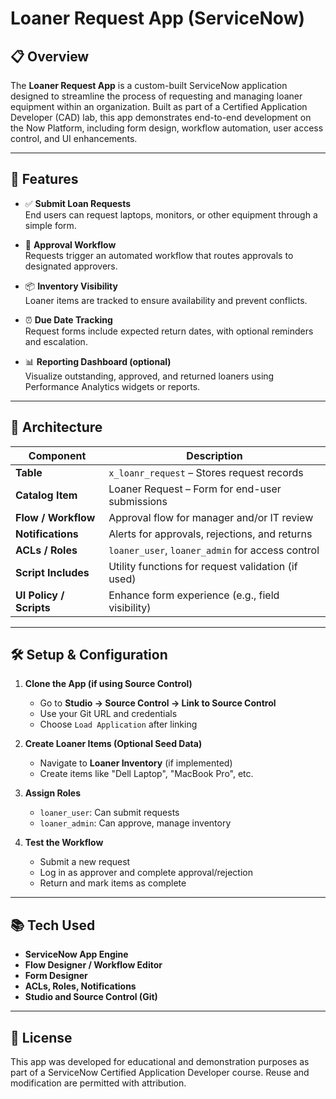 # Loaner Request App (ServiceNow)

## 📋 Overview

The **Loaner Request App** is a custom-built ServiceNow application designed to streamline the process of requesting and managing loaner equipment within an organization. Built as part of a Certified Application Developer (CAD) lab, this app demonstrates end-to-end development on the Now Platform, including form design, workflow automation, user access control, and UI enhancements.

---

## 🚀 Features

- ✅ **Submit Loan Requests**  
  End users can request laptops, monitors, or other equipment through a simple form.

- 🔄 **Approval Workflow**  
  Requests trigger an automated workflow that routes approvals to designated approvers.

- 📦 **Inventory Visibility**  
  Loaner items are tracked to ensure availability and prevent conflicts.

- ⏰ **Due Date Tracking**  
  Request forms include expected return dates, with optional reminders and escalation.

- 📊 **Reporting Dashboard (optional)**  
  Visualize outstanding, approved, and returned loaners using Performance Analytics widgets or reports.

---

## 🧱 Architecture

| Component             | Description                                        |
|-----------------------|----------------------------------------------------|
| **Table**             | `x_loanr_request` – Stores request records         |
| **Catalog Item**      | Loaner Request – Form for end-user submissions     |
| **Flow / Workflow**   | Approval flow for manager and/or IT review         |
| **Notifications**     | Alerts for approvals, rejections, and returns      |
| **ACLs / Roles**      | `loaner_user`, `loaner_admin` for access control   |
| **Script Includes**   | Utility functions for request validation (if used) |
| **UI Policy / Scripts** | Enhance form experience (e.g., field visibility)  |

---

## 🛠️ Setup & Configuration

1. **Clone the App (if using Source Control)**  
   - Go to **Studio → Source Control → Link to Source Control**
   - Use your Git URL and credentials
   - Choose `Load Application` after linking

2. **Create Loaner Items (Optional Seed Data)**  
   - Navigate to **Loaner Inventory** (if implemented)
   - Create items like "Dell Laptop", "MacBook Pro", etc.

3. **Assign Roles**  
   - `loaner_user`: Can submit requests  
   - `loaner_admin`: Can approve, manage inventory

4. **Test the Workflow**  
   - Submit a new request  
   - Log in as approver and complete approval/rejection  
   - Return and mark items as complete

---

## 📚 Tech Used

- **ServiceNow App Engine**
- **Flow Designer / Workflow Editor**
- **Form Designer**
- **ACLs, Roles, Notifications**
- **Studio and Source Control (Git)**

---

## 📄 License

This app was developed for educational and demonstration purposes as part of a ServiceNow Certified Application Developer course. Reuse and modification are permitted with attribution.


